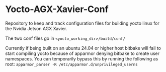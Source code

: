 # Yocto-AGX-Xavier-Conf
Repository to keep and track configuration files for building yocto linux for the Nvidia Jetson AGX Xavier.

The two conf files go in `<yocto_working_dir>/build/conf/` 

Currently if being built on an ubuntu 24.04 or higher host bitbake will fail to start compiling yocto because of apparmor denying bitbake to create user namespaces. You can temporarily bypass this by running the following as root: `apparmor_parser -R /etc/apparmor.d/unprivileged_userns` 




